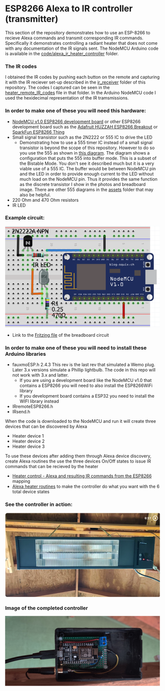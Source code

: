 # ESP8266 Alexa to IR controller (transmitter)
This section of the repository demonstrates how to use an ESP-8266 to recieve Alexa commands and transmit corresponding IR commands. Specifically it demonstrates controlling a radiant heater that does not come with any documentation of the IR signals sent.  The NodeMCU Arduino code is available in the [code/alexa_ir_heater_controller](./code/alexa_ir_heater_controller/) folder.

### The IR codes
I obtained the IR codes by pushing each button on the remote and capturing it with the IR reciever set-up described in the [ir_receiver](../ir_receiver/) folder of this repository. The codes I captured can be seen in the [heater_remote_IR_codes](../ir_receiver/heater_remote_IR_codes_v2.txt) file in that folder.  In the Arduino NodeMCU code I used the hexidecimal representation of the IR tramsmissions.

### In order to make one of these you will need this hardware:
* [NodeMCU v1.0 ESP8266 development board](https://www.amazon.com/HiLetgo-Internet-Development-Wireless-Micropython/dp/B010O1G1ES) or other ESP8266 development board such as the [Adafruit HUZZAH ESP8266 Breakout](https://www.adafruit.com/product/2471) or [SparkFun ESP8266 Thing](https://www.sparkfun.com/products/13231)
* Small signal transistor such as the 2N2222 or 555 IC to drive the LED
  * Demonstrating how to use a 555 timer IC instead of a small signal transistor is beyond the scope of this repository.  However to do so you use the 555 as shown in [this diagram](../assets/555_timer_as_buffer_to_drive_led.png).  The diagram shows a configuration that puts the 555 into buffer mode.  This is a subset of the Bistable Mode. You don't see it described much but it is a very viable use of a 555 IC. The buffer would be between NodeMCU pin and the LED in order to provide enough current to the LED without much load on the NodeMCU pin. Thus it provides the same function as the discrete transistor I show in the photos and breadboard image. There are other 555 diagrams in the [assets](../assets/) folder that may also be helpful.
* 220 Ohm and 470 Ohm resistors
* IR LED

### Example circuit:
![Breadboard image](../assets/ESP8266_Alexa_IR_controller_breadboard2.png "ESP_Alexa_IR_controller_circuit")
* Link to the [Fritzing file](../assets/ESP8266_Alexa_IR_controller_w_transistor_2.fzz) of the breadboard circuit

### In order to make one of these you will need to install these Arduino libraries
* fauxmoESP.h  2.4.3 This rev is the last rev that simulated a Wemo plug.  Later 3.x versions simulate a Phillip lightbulb.  The code in this repo will not work with 3.x and latter.
  * If you are using a development board like the NodeMCU v1.0 that contains a ESP8266 you will need to also install the ESP8266WiFi library
  * If you development board contains a ESP32 you need to install the WIFI library instead 
* IRremoteESP8266.h
* IRsend.h

When the code is downloaded to the NodeMCU and run it will create three devices that can be discovered by Alexa
* Heater device 1
* Heater device 2
* Heater device 3

To use these devices after adding them through Alexa device discovery, create Alexa routines the use the three devices On/Off states to issue IR commands that can be recieved by the heater
* [Heater control - Alexa and resulting IR commands from the ESP8266](https://docs.google.com/spreadsheets/d/1thoHuIrcbselhGR-zq0jwYt2loby5acfT-mOes6eoRw/edit?usp=sharing) mapping
* [Alexa heater routines](https://1drv.ms/w/s!AkhQRfMv5GmDhSj3fwgvKryUF9b4?e=UReHWI) to make the controller do what you want with the 6 total device states

### See the controller in action:

[![The Alexa ESP8266 IR controller in action (27 sec)](/assets/Alexa_ESP8286_IR_control_v2_video_image.png)](https://photos.app.goo.gl/GmGifkKtMW2HBMPd7 "The Alexa ESP8266 IR controller in action (27 sec)")

### Image of the completed controller

![Completed Alexa ESP8266 IR controller](/assets/Alexa_ESP8286_IR_control_v2.png "Completed Alexa ESP8266 IR controller")
